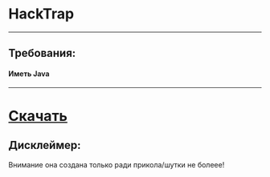 <h1>HackTrap</h1> <hr />
<h2>Требования:<br /><h4>Иметь Java</h4></h2>
<hr />
  <h1><a href="https://github.com/Ferius057/HackTrap/releases">Скачать</a></h1>
    <h2>Дисклеймер:</h2>
  Внимание она создана только ради прикола/шутки не болеее!

